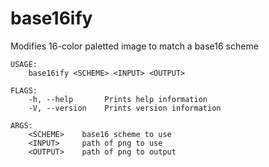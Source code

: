 # base16ify

Modifies 16-color paletted image to match a base16 scheme

```
USAGE:
    base16ify <SCHEME> <INPUT> <OUTPUT>

FLAGS:
    -h, --help       Prints help information
    -V, --version    Prints version information

ARGS:
    <SCHEME>    base16 scheme to use
    <INPUT>     path of png to use
    <OUTPUT>    path of png to output
```
